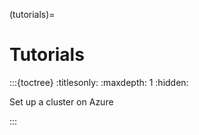 (tutorials)=
# Tutorials


:::{toctree}
:titlesonly:
:maxdepth: 1
:hidden:

Set up a cluster on Azure <build-first-cluster>

:::